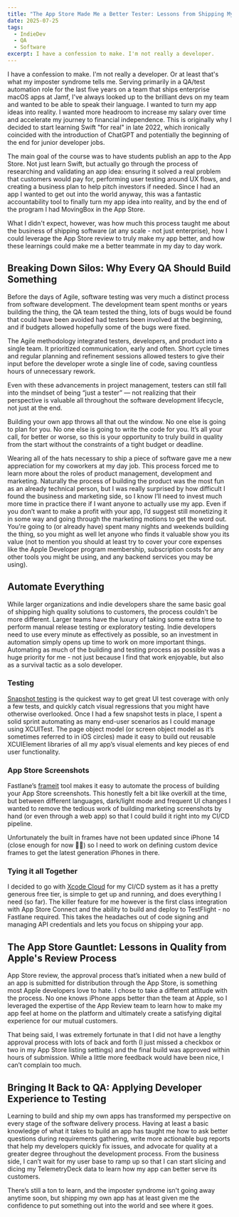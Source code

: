 ```yaml
---
title: "The App Store Made Me a Better Tester: Lessons from Shipping My Own iOS App"
date: 2025-07-25
tags:
  - IndieDev
  - QA
  - Software
excerpt: I have a confession to make. I'm not really a developer.
---
```

I have a confession to make. I'm not really a developer. Or at least that's what my imposter syndrome tells me. Serving primarily in a QA/test automation role for the last five years on a team that ships enterprise macOS apps at Jamf, I've always looked up to the brilliant devs on my team and wanted to be able to speak their language. I wanted to turn my app ideas into reality. I wanted more headroom to increase my salary over time and accelerate my journey to financial independence. This is originally why I decided to start learning Swift "for real" in late 2022, which ironically coincided with the introduction of ChatGPT and potentially the beginning of the end for junior developer jobs.

The main goal of the course was to have students publish an app to the App Store. Not just learn Swift, but actually go through the process of researching and validating an app idea: ensuring it solved a real problem that customers would pay for, performing user testing around UX flows, and creating a business plan to help pitch investors if needed. Since I had an app I wanted to get out into the world anyway, this was a fantastic accountability tool to finally turn my app idea into reality, and by the end of the program I had MovingBox in the App Store.

What I didn't expect, however, was how much this process taught me about the business of shipping software (at any scale - not just enterprise), how I could leverage the App Store review to truly make my app better, and how these learnings could make me a better teammate in my day to day work.
## Breaking Down Silos: Why Every QA Should Build Something
Before the days of Agile, software testing was very much a distinct process from software development. The development team spent months or years building the thing, the QA team tested the thing, lots of bugs would be found that could have been avoided had testers been involved at the beginning, and if budgets allowed hopefully some of the bugs were fixed.

The Agile methodology integrated testers, developers, and product into a single team. It prioritized communication, early and often. Short cycle times and regular planning and refinement sessions allowed testers to give their input before the developer wrote a single line of code, saving countless hours of unnecessary rework.

Even with these advancements in project management, testers can still fall into the mindset of being “just a tester” — not realizing that their perspective is valuable all throughout the software development lifecycle, not just at the end.

Building your own app throws all that out the window. No one else is going to plan for you. No one else is going to write the code for you. It’s all your call, for better or worse, so this is your opportunity to truly build in quality from the start without the constraints of a tight budget or deadline. 

Wearing all of the hats necessary to ship a piece of software gave me a new appreciation for my coworkers at my day job. This process forced me to learn more about the roles of product management, development and marketing. Naturally the process of building the product was the most fun as an already technical person, but I was really surprised by how difficult I found the business and marketing side, so I know I’ll need to invest much more time in practice there if I want anyone to actually use my app. Even if you don’t want to make a profit with your app, I’d suggest still monetizing it in some way and going through the marketing motions to get the word out. You’re going to (or already have) spent many nights and weekends building the thing, so you might as well let anyone who finds it valuable show you its value (not to mention you should at least try to cover your core expenses like the Apple Developer program membership, subscription costs for any other tools you might be using, and any backend services you may be using).
## Automate Everything
While larger organizations and indie developers share the same basic goal of shipping high quality solutions to customers, the process couldn't be more different. Larger teams have the luxury of taking some extra time to perform manual release testing or exploratory testing. Indie developers need to use every minute as effectively as possible, so an investment in automation simply opens up time to work on more important things. Automating as much of the building and testing process as possible was a huge priority for me - not just because I find that work enjoyable, but also as a survival tactic as a solo developer. 
### Testing
[Snapshot testing](https://github.com/pointfreeco/swift-snapshot-testing) is the quickest way to get great UI test coverage with only a few tests, and quickly catch visual regressions that you might have otherwise overlooked. Once I had a few snapshot tests in place, I spent a solid sprint automating as many end-user scenarios as I could manage using XCUITest. The page object model (or screen object model as it’s sometimes referred to in iOS circles) made it easy to build out reusable XCUIElement libraries of all my app’s visual elements and key pieces of end user functionality.
### App Store Screenshots
Fastlane’s [frameit](https://docs.fastlane.tools/actions/frameit/) tool makes it easy to automate the process of building your App Store screenshots. This honestly felt a bit like overkill at the time, but between different languages, dark/light mode and frequent UI changes I wanted to remove the tedious work of building marketing screenshots by hand (or even through a web app) so that I could build it right into my CI/CD pipeline.

Unfortunately the built in frames have not been updated since iPhone 14 (close enough for now 🤷‍♂️) so I need to work on defining custom device frames to get the latest generation iPhones in there.

### Tying it all Together
I decided to go with [Xcode Cloud](https://developer.apple.com/xcode-cloud/) for my CI/CD system as it has a pretty generous free tier, is simple to get up and running, and does everything I need (so far). The killer feature for me however is the first class integration with App Store Connect and the ability to build and deploy to TestFlight - no Fastlane required. This takes the headaches out of code signing and managing API credentials and lets you focus on shipping your app.
## The App Store Gauntlet: Lessons in Quality from Apple's Review Process
App Store review, the approval process that’s initiated when a new build of an app is submitted for distribution through the App Store, is something most Apple developers love to hate. I chose to take a different attitude with the process. No one knows iPhone apps better than the team at Apple, so I leveraged the expertise of the App Review team to learn how to make my app feel at home on the platform and ultimately create a satisfying digital experience for our mutual customers.

That being said, I was extremely fortunate in that I did not have a lengthy approval process with lots of back and forth (I just missed a checkbox or two in my App Store listing settings) and the final build was approved within hours of submission. While a little more feedback would have been nice, I can’t complain too much.
## Bringing It Back to QA: Applying Developer Experience to Testing
Learning to build and ship my own apps has transformed my perspective on every stage of the software delivery process. Having at least a basic knowledge of what it takes to build an app has taught me how to ask better questions during requirements gathering, write more actionable bug reports that help my developers quickly fix issues, and advocate for quality at a greater degree throughout the development process. From the business side, I can’t wait for my user base to ramp up so that I can start slicing and dicing my TelemetryDeck data to learn how my app can better serve its customers.

There’s still a ton to learn, and the imposter syndrome isn't going away anytime soon, but shipping my own app has at least given me the confidence to put something out into the world and see where it goes.